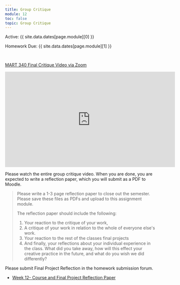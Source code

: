 ```yaml
---
title: Group Critique
module: 12
toc: false
topic: Group Critique
---
```




Active: {{ site.data.dates[page.module][0] }}

Homework Due: {{ site.data.dates[page.module][1] }}

<br />

<!--<div class="embed-responsive embed-responsive-16by9"><iframe width="560" height="315" src="https://www.youtube.com/embed/yy2hM58E-t0" title="YouTube video player" frameborder="0" allow="accelerometer; autoplay; clipboard-write; encrypted-media; gyroscope; picture-in-picture; web-share" allowfullscreen></iframe></div>

<div class="embed-responsive embed-responsive-16by9"><iframe width="560" height="315" src="https://www.youtube.com/embed/wIL_yEgXLV8" title="YouTube video player" frameborder="0" allow="accelerometer; autoplay; clipboard-write; encrypted-media; gyroscope; picture-in-picture" allowfullscreen></iframe></div>


1ytFall 2021 - Final Project Critique: https://youtu.be/16JADX43gzk
Spring 2021 - Final Project Critique: https://youtu.be/5XvxTT69Tmg

<div class="embed-responsive embed-responsive-16by9"><iframe class="embed-responsive-item" src="https://www.youtube.com/embed/16JADX43gzk" frameborder="0" allow="accelerometer; autoplay; encrypted-media; gyroscope; picture-in-picture" allowfullscreen></iframe></div>

-->

[MART 340 Final Critique Video via Zoom ](https://umontana.zoom.us/rec/share/AyHZXQF7rjqKzaposZLgoRK894GUbMH6lz12EyoXrsJTGfWOC-iCvk_kHKH9sxpZ.uOlyozvgMAX-i_OC?startTime=1702347343000)

<div class="embed-responsive embed-responsive-16by9"><iframe width="560" height="315" src="https://youtu.be/DDy2Fx-tAVM" title="YouTube video player" frameborder="0" allow="accelerometer; autoplay; clipboard-write; encrypted-media; gyroscope; picture-in-picture; web-share" allowfullscreen></iframe></div>

Please watch the entire group critique video. When you are done, you are expected to write a reflection paper, which you will submit as a PDF to Moodle.

> Please write a 1-3 page reflection paper to close out the semester. Please save these files as PDFs and upload to this assignment module.
>
> The reflection paper should include the following:
>
> 1. Your reaction to the critique of your work,
> 2. A critique of your work in relation to the whole of everyone else's work.
> 3. Your reaction to the rest of the classes final projects
> 4. And finally, your reflections about your individual experience in the class. What did you take away, how will this effect your creative practice in the future, and what do you wish we did differently?


Please submit Final Project Reflection in the homework submission forum.

- [Week 12- Course and Final Project Reflection Paper](https://moodle.umt.edu/mod/assign/view.php?id=2636659)

